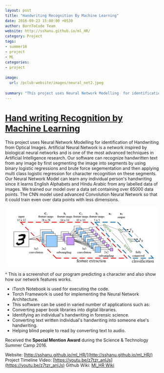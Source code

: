 ```yaml
---
layout: post
title: "Handwriting Recognition By Machine Learning"
date: 2016-09-23 15:00:00 +0530
author: BornToCode Team
website: http://sshanu.github.io/ml_HR/
category: Project
tags:
- summer16
- project
- ML
categories:
- project

image:
  url: /pclub-website/images/neural_net2.jpeg

summary: "This project uses Neural Network Modelling  for identification of Handwriting from Optical Images."
---
```


# [Hand writing Recognition by Machine Learning](http://sshanu.github.io/ml_HR/)

This project uses Neural Network Modelling  for identification of Handwriting from Optical Images.
Artificial Neural Network is a network inspired by biological neural networks and is one of the most advanced techniques in Artificial Intelligence research.
Our software  can recognize handwritten text from any image by first segmenting the image into segments by using binary logistic regressions and brute force segementation and then applying multi class logistic regression for character recognition on these segments.
Our Neural Network Model  can learn any individual person's handwriting since it  learns English Alphabets and Hindu Arabic from any labelled data of images.
We trained our model over a data set containing over 65000 data points.
The CNN model used advanced Convolution Neural Network so that it could train even over data points with less dimensions.

![image,center](https://github.com/Sshanu/ml_HR/raw/gh-pages/CNNArchitecture.jpg)

^ This is a screenshot of our program predicting a character and also show how our network features works.

* iTorch Notebook is used for executing the code.
* Torch Framework is used for implementing the Neural Network Architecture.
* This software can be used in varied number of applications such as:
* Converting paper book libraries into digital libraries.
* Identifying  an individual's handwriting in forensic science.
* Converting text written individual's handwriting into someone else's handwriting.
* Helping blind people to read by converting text to audio.

Received the **Special Mention Award** during the Science & Technology Summer
Camp 2016.

Website: [http://sshanu.github.io/ml_HR/](http://sshanu.github.io/ml_HR/)
Project Timeline Video: [https://youtu.be/z7tzr_anlJs](https://youtu.be/z7tzr_anlJs)
Github Wiki: [Ml_HR Wiki](https://github.com/Sshanu/ml_HR/wiki)
